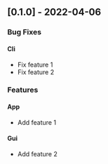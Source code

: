 ## [0.1.0] - 2022-04-06

### Bug Fixes

#### Cli

- Fix feature 1
- Fix feature 2

### Features

#### App

- Add feature 1

#### Gui

- Add feature 2

